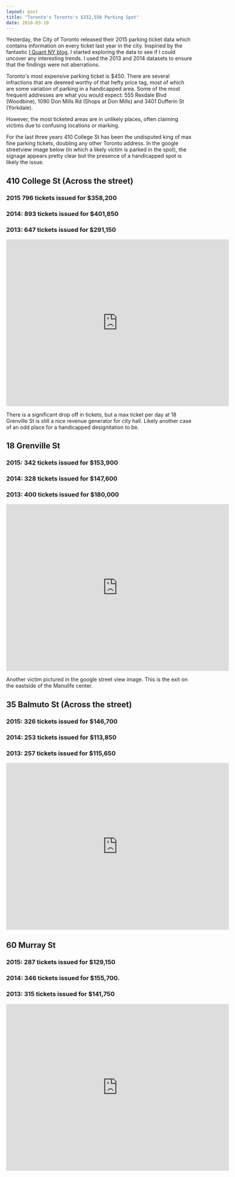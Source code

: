 ```yaml
---
layout: post
title: "Toronto's Toronto's $332,550 Parking Spot"
date: 2016-03-10
---
```


Yesterday, the City of Toronto released their 2015 parking ticket data which contains information on every ticket last year in the city.  Inspiried by the fantastic <a href="http://iquantny.tumblr.com/">I Quant NY blog</a>, I started exploring the data to see if I could uncover any interesting trends.  I used the 2013 and 2014 datasets to ensure that the findings were not aberrations.

Toronto's most expensive parking ticket is $450.  There are several infractions that are deemed worthy of that hefty price tag, most of which are some variation of parking in a handicapped area.  Some of the most frequent addresses are what you would expect: 555 Rexdale Blvd (Woodbine), 1090 Don Mills Rd (Shops at Don Mills) and 3401 Dufferin St (Yorkdale).    

However, the most ticketed areas are in unlikely places, often claiming victims due to confusing locations or marking.  

For the last three years 410 College St has been the undisputed king of max fine parking tickets, doubling any other Toronto address.  In the google streetview image below (in which a likely victim is parked in the spot), the signage appears pretty clear but the presence of a handicapped spot is likely the issue.  

## 410 College St (Across the street)

###  2015 796 tickets issued for $358,200 

### 2014: 893 tickets issued for $401,850

### 2013: 647 tickets issued for $291,150

<iframe src="https://www.google.com/maps/embed?pb=!1m0!3m2!1sen!2sca!4v1455649270872!6m8!1m7!1sk9t_aIUtkuWeAvu_uTdHFA!2m2!1d43.65675864281898!2d-79.40623669615232!3f144.63015609181116!4f-16.43494906144889!5f0.7820865974627469" width="600" height="450" frameborder="0" style="border:0" allowfullscreen></iframe>

There is a significant drop off in tickets, but a max ticket per day at 18 Grenville St is still a nice revenue generator for city hall.  Likely another case of an odd place for a handicapped designitation to be.  

## 18 Grenville St 

### 2015: 342 tickets issued for $153,900

### 2014: 328 tickets issued for $147,600

### 2013: 400 tickets issued for $180,000

<iframe src="https://www.google.com/maps/embed?pb=!1m0!3m2!1sen!2sca!4v1455651657879!6m8!1m7!1s83857MNyUcdO5tzZJ82cxA!2m2!1d43.66195861412737!2d-79.38421575983601!3f329.1808863828714!4f-5.896528146053157!5f0.7820865974627469" width="600" height="450" frameborder="0" style="border:0" allowfullscreen></iframe>

Another victim pictured in the google street view image.  This is the exit on the eastside of the Manulife center. 

## 35 Balmuto St (Across the street)

### 2015: 326 tickets issued for $146,700

### 2014: 253 tickets issued for $113,850

### 2013: 257 tickets issued for $115,650

<iframe src="https://www.google.com/maps/embed?pb=!1m0!3m2!1sen!2sca!4v1457569124752!6m8!1m7!1s1EsfEA2OFO2ZS7besE31jg!2m2!1d43.66953377351889!2d-79.3878226779771!3f223.54294412397383!4f-11.343472253253594!5f1.9587109090973311" width="600" height="450" frameborder="0" style="border:0" allowfullscreen></iframe>


## 60 Murray St

### 2015: 287 tickets issued for $129,150

### 2014: 346 tickets issued for $155,700.

### 2013: 315 tickets issued for $141,750

<iframe src="https://www.google.com/maps/embed?pb=!1m0!3m2!1sen!2sca!4v1455651896816!6m8!1m7!1sotM4k6jUW09oEeBmET3sQg!2m2!1d43.65821668092152!2d-79.39131905145949!3f245!4f0!5f0.7820865974627469" width="600" height="450" frameborder="0" style="border:0" allowfullscreen></iframe>
